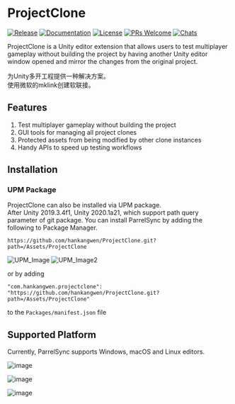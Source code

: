 # ProjectClone 
[![Release](https://img.shields.io/github/v/release/hankangwen/ProjectClone)](https://github.com/hankangwen/ProjectClone/releases) 
[![Documentation](https://img.shields.io/badge/documentation-brightgreen.svg)](https://github.com/hankangwen/ProjectClone/wiki) 
[![License](https://img.shields.io/badge/license-MIT-green)](https://github.com/hankangwen/ProjectClone/blob/main/LICENSE) 
[![PRs Welcome](https://img.shields.io/badge/PRs-welcome-blue.svg)](https://github.com/hankangwen/ProjectClone/pulls) 
[![Chats](https://img.shields.io/discord/710688100996743200)](https://discord.gg/TmQk2qG)  

ProjectClone is a Unity editor extension that allows users to test multiplayer gameplay without building the project by having another Unity editor window opened and mirror the changes from the original project.  

为Unity多开工程提供一种解决方案。  
使用微软的mklink创建软联接。

<!-- <br>

![ShortGif](https://raw.githubusercontent.com/VeriorPies/ParrelSync/master/Images/Showcase%201.gif)
<p align="center">
<b>Test project changes on clients and server within seconds - both in editor
</b>
<br>
</p> -->

## Features
1. Test multiplayer gameplay without building the project
2. GUI tools for managing all project clones
3. Protected assets from being modified by other clone instances
4. Handy APIs to speed up testing workflows
## Installation

### UPM Package
ProjectClone can also be installed via UPM package.  
After Unity 2019.3.4f1, Unity 2020.1a21, which support path query parameter of git package. You can install ParrelSync by adding the following to Package Manager.

```
https://github.com/hankangwen/ProjectClone.git?path=/Assets/ProjectClone
```  

  
![UPM_Image](https://github.com/VeriorPies/ParrelSync/raw/master/Images/UPM_1.png?raw=true) ![UPM_Image2](https://github.com/VeriorPies/ParrelSync/raw/master/Images/UPM_2.png?raw=true)
  
or by adding 

```
"com.hankangwen.projectclone": "https://github.com/hankangwen/ProjectClone.git?path=/Assets/ProjectClone"
``` 

to the `Packages/manifest.json` file 


## Supported Platform
Currently, ParrelSync supports Windows, macOS and Linux editors.  

![image](https://user-images.githubusercontent.com/46420877/203921117-c7929b10-7167-41ea-bd0c-f30d57d668f2.png)

![image](https://user-images.githubusercontent.com/46420877/203921118-b633792e-72fe-4b30-b640-9f14a2bdb84f.png)

![image](https://user-images.githubusercontent.com/46420877/203921165-f1289e5b-bb4a-4b27-9c71-a8fedd7a3946.png)

